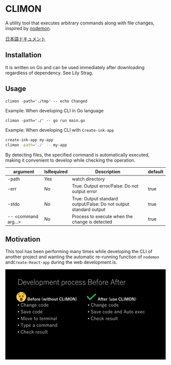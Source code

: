 CLIMON
======

A utility tool that executes arbitrary commands along with file changes, inspired by [nodemon](https://github.com/remy/nodemon).

[日本語ドキュメント](./README-ja.md)

Installation
------------

It is written on Go and can be used immediately after downloading regardless of dependency.
See Lily Strag.

Usage
-----

```shell
climon -path='./tmp' -- echo Changed
```

Example: When developing CLI in Go language

```shell
climon -path='./' -- go run main.go
```

Example: When developing CLI with `Create-ink-app`

```bash
create-ink-app my-app
climon -path='./' -- my-app
```

By detecting files, the specified command is automatically executed, making it convenient to develop while checking the operation.

| argument              | IsRequired | Description                                                       | default |
| --------------------- | ---------- | ----------------------------------------------------------------- | ------- |
| -path                 | Yes        | watch directory                                                   |         |
| -err                  | No         | True: Output error/False: Do not output error                     | true    |
| -stdo                 | No         | True: Output standard output/False: Do not output standard output | true    |
| -- \<command arg...\> | No         | Process to execute when the change is detected                    | true    |

Motivation
-------

This tool has been performing many times while developing the CLI of another project and wanting the automatic re-running function of `nodemon` and`Create-React-app` during the web development.is.

![Comparison between using Climon and not using it.It claims that using Climon will reduce the number of operations and make it convenient.](./Development-process-Before-After.png)
